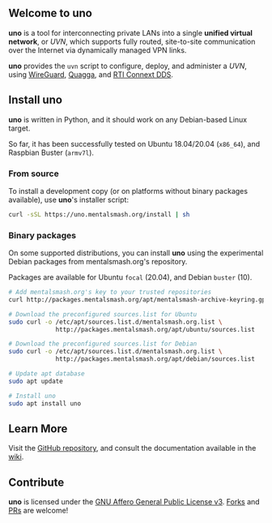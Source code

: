## Welcome to uno

**uno** is a tool for interconnecting private LANs into a single **unified virtual network**, or *UVN*, which supports fully routed, site-to-site communication over the Internet
via dynamically managed VPN links.

**uno** provides the `uvn` script to configure, deploy, and administer a *UVN*, using [WireGuard](https://www.wireguard.com/), [Quagga](https://www.nongnu.org/quagga/), and [RTI Connext DDS](https://www.rti.com/products/connext-dds-professional).

## Install uno

**uno** is written in Python, and it should work on any Debian-based Linux target.

So far, it has been successfully tested on Ubuntu 18.04/20.04 (`x86_64`), and
Raspbian Buster (`armv7l`).

### From source

To install a development copy (or on platforms without binary packages
available), use **uno**'s installer script:

```sh
curl -sSL https://uno.mentalsmash.org/install | sh
```

### Binary packages

On some supported distributions, you can install **uno** using the experimental
Debian packages from mentalsmash.org's repository.

Packages are available for Ubuntu `focal` (20.04), and Debian `buster` (10).

```sh
# Add mentalsmash.org's key to your trusted repositories
curl http://packages.mentalsmash.org/apt/mentalsmash-archive-keyring.gpg | apt-key add -

# Download the preconfigured sources.list for Ubuntu
sudo curl -o /etc/apt/sources.list.d/mentalsmash.org.list \
             http://packages.mentalsmash.org/apt/ubuntu/sources.list

# Download the preconfigured sources.list for Debian
sudo curl -o /etc/apt/sources.list.d/mentalsmash.org.list \
             http://packages.mentalsmash.org/apt/debian/sources.list

# Update apt database
sudo apt update

# Install uno
sudo apt install uno
```

## Learn More

Visit the [GitHub repository](https://github.com/mentalsmash/uno/), and consult the documentation available in the [wiki](https://github.com/mentalsmash/uno/wiki).

## Contribute

**uno** is licensed under the [GNU Affero General Public License v3](https://tldrlegal.com/license/gnu-affero-general-public-license-v3-(agpl-3.0)). [Forks](https://github.com/mentalsmash/uno/fork) and [PRs](https://github.com/mentalsmash/uno/pulls) are welcome!
